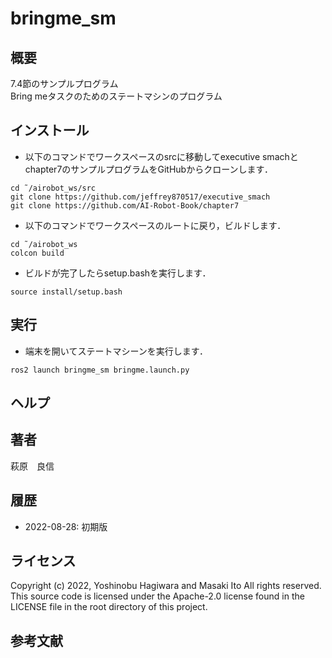 # bringme_sm
## 概要
7.4節のサンプルプログラム  
Bring meタスクのためのステートマシンのプログラム

## インストール
  - 以下のコマンドでワークスペースのsrcに移動してexecutive smachとchapter7のサンプルプログラムをGitHubからクローンします．
  ```
  cd ˜/airobot_ws/src
  git clone https://github.com/jeffrey870517/executive_smach
  git clone https://github.com/AI-Robot-Book/chapter7
  ```
  - 以下のコマンドでワークスペースのルートに戻り，ビルドします．
  ```
  cd ˜/airobot_ws
  colcon build
  ```
  - ビルドが完了したらsetup.bashを実行します．
  ```
  source install/setup.bash
  ```

## 実行
  - 端末を開いてステートマシーンを実行します．
  ```
  ros2 launch bringme_sm bringme.launch.py
  ```

## ヘルプ

## 著者
萩原　良信

## 履歴
- 2022-08-28: 初期版

## ライセンス
Copyright (c) 2022, Yoshinobu Hagiwara and Masaki Ito
All rights reserved.
This source code is licensed under the Apache-2.0 license found in the LICENSE file in the root directory of this project.

## 参考文献
